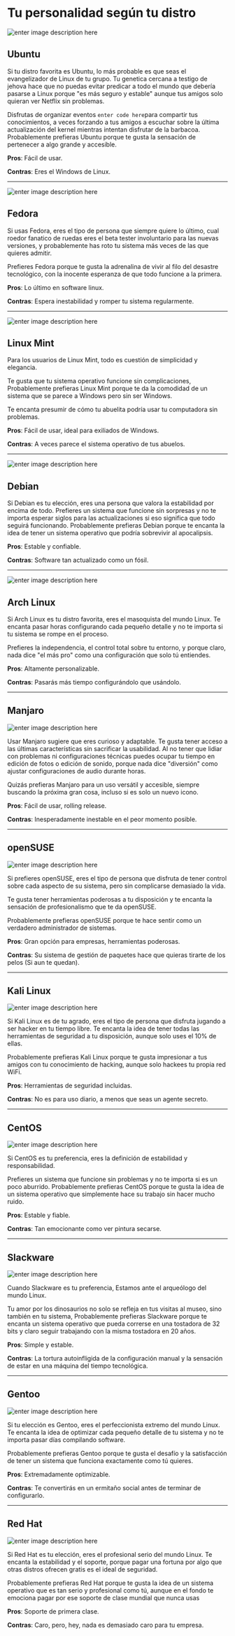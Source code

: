 
# Tu personalidad según tu distro


![enter image description here](https://raw.githubusercontent.com/codesectarian/codigologia-blog/refs/heads/main/blog/2025/06/tu-personalidad-segun-tu-distro/1.png)

## Ubuntu

Si tu distro favorita es Ubuntu, lo más probable es que seas el evangelizador de Linux de tu grupo. Tu genetica cercana a testigo de jehova hace que no puedas evitar predicar a todo el mundo que debería pasarse a Linux porque "es más seguro y estable" aunque tus amigos solo quieran ver Netflix sin problemas.

Disfrutas de organizar eventos `enter code here`para compartir tus conocimientos, a veces forzando a tus amigos a escuchar sobre la última actualización del kernel mientras intentan disfrutar de la barbacoa. Probablemente prefieras Ubuntu porque te gusta la sensación de pertenecer a algo grande y accesible.

**Pros**: Fácil de usar.

**Contras**: Eres el Windows de Linux.

 
--- 

![enter image description here](https://raw.githubusercontent.com/codesectarian/codigologia-blog/refs/heads/main/blog/2025/06/tu-personalidad-segun-tu-distro/2.png)

## Fedora

Si usas Fedora, eres el tipo de persona que siempre quiere lo último, cual roedor fanatico de ruedas eres el beta tester involuntario para las nuevas versiones, y probablemente has roto tu sistema más veces de las que quieres admitir. 

Prefieres Fedora porque te gusta la adrenalina de vivir al filo del desastre tecnológico, con la inocente esperanza de que todo funcione a la primera.


**Pros**: Lo último en software linux.

**Contras**: Espera inestabilidad y romper tu sistema regularmente.

--- 

![enter image description here](https://raw.githubusercontent.com/codesectarian/codigologia-blog/refs/heads/main/blog/2025/06/tu-personalidad-segun-tu-distro/3.png)

## Linux Mint

Para los usuarios de Linux Mint, todo es cuestión de simplicidad y elegancia.

Te gusta que tu sistema operativo funcione sin complicaciones, Probablemente prefieras Linux Mint porque te da la comodidad de un sistema que se parece a Windows pero sin ser Windows. 

Te encanta presumir de cómo tu abuelita podría usar tu computadora sin problemas.


**Pros**: Fácil de usar, ideal para exiliados de Windows.

**Contras**: A veces parece el sistema operativo de tus abuelos.

--- 

![enter image description here](https://raw.githubusercontent.com/codesectarian/codigologia-blog/refs/heads/main/blog/2025/06/tu-personalidad-segun-tu-distro/4.png)

## Debian

Si Debian es tu elección, eres una persona que valora la estabilidad por encima de todo. 
Prefieres un sistema que funcione sin sorpresas y no te importa esperar siglos para las actualizaciones si eso significa que todo seguirá funcionando. 
Probablemente prefieras Debian porque te encanta la idea de tener un sistema operativo que podría sobrevivir al apocalipsis.


**Pros**: Estable y confiable.

**Contras**: Software tan actualizado como un fósil.

--- 

![enter image description here](https://raw.githubusercontent.com/codesectarian/codigologia-blog/refs/heads/main/blog/2025/06/tu-personalidad-segun-tu-distro/5.png)

## Arch Linux

Si Arch Linux es tu distro favorita, eres el masoquista del mundo Linux. 
Te encanta pasar horas configurando cada pequeño detalle y no te importa si tu sistema se rompe en el proceso. 

Prefieres la independencia, el control total sobre tu entorno, y porque claro, nada dice "el más pro" como una configuración que solo tú entiendes.


**Pros**: Altamente personalizable.

**Contras**: Pasarás más tiempo configurándolo que usándolo.

--- 

## Manjaro

![enter image description here](https://raw.githubusercontent.com/codesectarian/codigologia-blog/refs/heads/main/blog/2025/06/tu-personalidad-segun-tu-distro/6.png)

Usar Manjaro sugiere que eres curioso y adaptable.
Te gusta tener acceso a las últimas características sin sacrificar la usabilidad. Al no tener que lidiar con problemas ni configuraciones técnicas puedes ocupar tu tiempo en edición de fotos o edición de sonido, porque nada dice "diversión" como ajustar configuraciones de audio durante horas.

Quizás prefieras Manjaro para un uso versátil y accesible, siempre buscando la próxima gran cosa, incluso si es solo un nuevo icono.


**Pros**: Fácil de usar, rolling release.

**Contras**: Inesperadamente inestable en el peor momento posible.

--- 

## openSUSE

![enter image description here](https://raw.githubusercontent.com/codesectarian/codigologia-blog/refs/heads/main/blog/2025/06/tu-personalidad-segun-tu-distro/7.png)

Si prefieres openSUSE, eres el tipo de persona que disfruta de tener control sobre cada aspecto de su sistema, pero sin complicarse demasiado la vida. 

Te gusta tener herramientas poderosas a tu disposición y te encanta la sensación de profesionalismo que te da openSUSE. 

Probablemente prefieras openSUSE porque te hace sentir como un verdadero administrador de sistemas.

**Pros**: Gran opción para empresas, herramientas poderosas.

**Contras**: Su sistema de gestión de paquetes hace que quieras tirarte de los pelos (Si aun te quedan).

--- 

## Kali Linux

![enter image description here](https://raw.githubusercontent.com/codesectarian/codigologia-blog/refs/heads/main/blog/2025/06/tu-personalidad-segun-tu-distro/8.png)

Si Kali Linux es de tu agrado, eres el tipo de persona que disfruta jugando a ser hacker en tu tiempo libre. Te encanta la idea de tener todas las herramientas de seguridad a tu disposición, aunque solo uses el 10% de ellas. 

Probablemente prefieras Kali Linux porque te gusta impresionar a tus amigos con tu conocimiento de hacking, aunque solo hackees tu propia red WiFi.


**Pros**: Herramientas de seguridad incluidas.

**Contras**: No es para uso diario, a menos que seas un agente secreto.

--- 

## CentOS

![enter image description here](https://raw.githubusercontent.com/codesectarian/codigologia-blog/refs/heads/main/blog/2025/06/tu-personalidad-segun-tu-distro/9.png)

Si CentOS es tu preferencia, eres la definición de estabilidad y responsabilidad. 

Prefieres un sistema que funcione sin problemas y no te importa si es un poco aburrido. 
Probablemente prefieras CentOS porque te gusta la idea de un sistema operativo que simplemente hace su trabajo sin hacer mucho ruido.


**Pros**: Estable y fiable.

**Contras**: Tan emocionante como ver pintura secarse.

--- 

## Slackware

![enter image description here](https://raw.githubusercontent.com/codesectarian/codigologia-blog/refs/heads/main/blog/2025/06/tu-personalidad-segun-tu-distro/10.png)

Cuando Slackware es tu preferencia, Estamos ante el arqueólogo del mundo Linux. 

Tu amor por los dinosaurios no solo se refleja en tus visitas al museo, sino también en tu sistema, Probablemente prefieras Slackware porque te encanta un sistema operativo que pueda correrse en una tostadora de 32 bits y claro seguir trabajando con la misma tostadora en 20 años.


**Pros**: Simple y estable.

**Contras**: La tortura autoinfligida de la configuración manual y la sensación de estar en una máquina del tiempo tecnológica.

--- 

## Gentoo

![enter image description here](https://raw.githubusercontent.com/codesectarian/codigologia-blog/refs/heads/main/blog/2025/06/tu-personalidad-segun-tu-distro/11.png)

Si tu elección es Gentoo, eres el perfeccionista extremo del mundo Linux. 
Te encanta la idea de optimizar cada pequeño detalle de tu sistema y no te importa pasar días compilando software. 

Probablemente prefieras Gentoo porque te gusta el desafío y la satisfacción de tener un sistema que funciona exactamente como tú quieres.


**Pros**: Extremadamente optimizable.

**Contras**: Te convertirás en un ermitaño social antes de terminar de configurarlo.

--- 

## Red Hat

![enter image description here](https://raw.githubusercontent.com/codesectarian/codigologia-blog/refs/heads/main/blog/2025/06/tu-personalidad-segun-tu-distro/12.png)

Si Red Hat es tu elección, eres el profesional serio del mundo Linux. 
Te encanta la estabilidad y el soporte, porque pagar una fortuna por algo que otras distros ofrecen gratis es el ideal de seguridad. 

Probablemente prefieras Red Hat porque te gusta la idea de un sistema operativo que es tan serio y profesional como tú, aunque en el fondo te emociona pagar por ese soporte de clase mundial que nunca usas


**Pros**: Soporte de primera clase.

**Contras**: Caro, pero, hey, nada es demasiado caro para tu empresa.